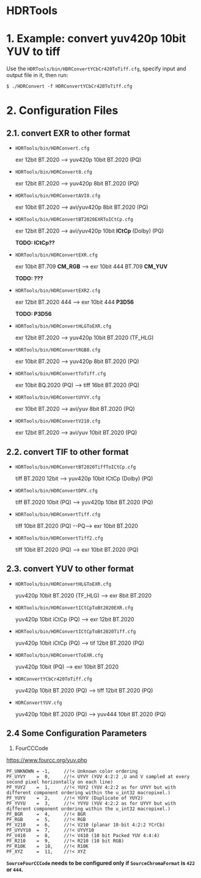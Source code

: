 HDRTools
========

# 1. Example: convert yuv420p 10bit YUV to tiff

Use the `HDRTools/bin/HDRConvertYCbCr420ToTiff.cfg`, specify input and output
file in it, then run:

```shell
$ ./HDRConvert -f HDRConvertYCbCr420ToTiff.cfg
```

# 2. Configuration Files
## 2.1. convert EXR to other format

  * `HDRTools/bin/HDRConvert.cfg`

    exr 12bit BT.2020 --> yuv420p 10bit BT.2020 (PQ)

  * `HDRTools/bin/HDRConvert8.cfg`

    exr 12bit BT.2020 --> yuv420p 8bit BT.2020 (PQ)

  * `HDRTools/bin/HDRConvertAVI8.cfg`

    exr 10bit BT.2020 --> avi/yuv420p 8bit BT.2020 (PQ)

  * `HDRTools/bin/HDRConvertBT2020EXRToICtCp.cfg`

    exr 12bit BT.2020 --> avi/yuv420p 10bit **ICtCp** (Dolby) (PQ)

    **TODO: ICtCp??**

  * `HDRTools/bin/HDRConvertEXR.cfg`

    exr 10bit BT.709 **CM_RGB** --> exr 10bit 444 BT.709 **CM_YUV**

    **TODO: ???**


  * `HDRTools/bin/HDRConvertEXR2.cfg`

     exr 12bit BT.2020 444 --> exr 10bit 444 **P3D56**

     **TODO: P3D56**


  * `HDRTools/bin/HDRConvertHLGToEXR.cfg`

    exr 12bit BT.2020 --> yuv420p 10bit BT.2020 (TF_HLG)

  * `HDRTools/bin/HDRConvertRGB8.cfg`

    exr 10bit BT.2020 --> yuv420p 8bit BT.2020 (PQ)

  * `HDRTools/bin/HDRConvertToTiff.cfg`

    exr 10bit BQ.2020 (PQ) --> tiff 16bit BT.2020 (PQ)

  * `HDRTools/bin/HDRConvertUYVY.cfg`

    exr 10bit BT.2020 --> avi/yuv 8bit BT.2020 (PQ)

  * `HDRTools/bin/HDRConvertV210.cfg`

    exr 12bit BT.2020 --> avi/yuv 10bit BT.2020 (PQ)

## 2.2. convert TIF to other format
  * `HDRTools/bin/HDRConvertBT2020TiffToICtCp.cfg`

    tiff BT.2020 12bit --> yuv420p 10bit ICtCp (Dolby) (PQ)

  * `HDRTools/bin/HDRConvertDPX.cfg`

    tiff BT.2020 10bit (PQ) --> yuv420p 10bit BT.2020 (PQ)

  * `HDRTools/bin/HDRConvertTiff.cfg`

    tiff 10bit BT.2020 (PQ) --PQ--> exr 10bit BT.2020

  * `HDRTools/bin/HDRConvertTiff2.cfg`

    tiff 10bit BT.2020 (PQ) --> exr 10bit BT.2020 (PQ)

## 2.3. convert YUV to other format
  * `HDRTools/bin/HDRConvertHLGToEXR.cfg`

    yuv420p 10bit BT.2020 (TF_HLG) --> exr 8bit BT.2020

  * `HDRTools/bin/HDRConvertICtCpToBt2020EXR.cfg`

    yuv420p 10bit iCtCp (PQ) --> exr 12bit BT.2020

  * `HDRTools/bin/HDRConvertICtCpToBt2020Tiff.cfg`

    yuv420p 10bit iCtCp (PQ) --> tif 12bit BT.2020 (PQ)

  * `HDRTools/bin/HDRConvertToEXR.cfg`

    yuv420p 10bit (PQ) --> exr 10bit BT.2020

  * `HDRConvertYCbCr420ToTiff.cfg`

    yuv420p 10bit BT.2020 (PQ) --> tiff 12bit BT.2020 (PQ)

  * `HDRConvertYUV.cfg`

    yuv420p 10bit BT.2020 (PQ) --> yuv444 10bit BT.2020 (PQ)

## 2.4 Some Configuration Parameters
1. FourCCCode

  https://www.fourcc.org/yuv.php

  ```shell
  PF_UNKNOWN = -1,     //!< Unknown color ordering
  PF_UYVY    =  0,     //!< UYVY (YUV 4:2:2 ,U and V sampled at every second pixel horizontally on each line)
  PF_YUY2    =  1,     //!< YUY2 (YUV 4:2:2 as for UYVY but with different component ordering within the u_int32 macropixel.)
  PF_YUYV    =  2,     //!< YUYV (Duplicate of YUY2)
  PF_YVYU    =  3,     //!< YVYU (YUV 4:2:2 as for UYVY but with different component ordering within the u_int32 macropixel.)
  PF_BGR     =  4,     //!< BGR
  PF_RGB     =  5,     //!< RGB
  PF_V210    =  6,     //!< V210 (planar 10-bit 4:2:2 YCrCb)
  PF_UYVY10  =  7,     //!< UYVY10
  PF_V410    =  8,     //!< V410 (10 bit Packed YUV 4:4:4)
  PF_R210    =  9,     //!< R210 (10 bit RGB)
  PF_R10K    =  10,    //!< R10K
  PF_XYZ     =  11,    //!< XYZ
  ```

  **`SourceFourCCCode` needs to be configured only if `SourceChromaFormat` is
  `422` or `444`.**
